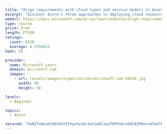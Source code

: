 ```yaml
---
title: "Align requirements with cloud types and service models in Azure"
excerpt: "Discover Azure's three approaches to deploying cloud resources -- public, private, and hybrid -- and learn the difference each makes in your Azure services."
webUrl: https://docs.microsoft.com/en-us/learn/modules/align-requirements-in-azure/
type: course
price: Free
length: PT35M
ratings:
  count: 8330
  average: 4.7559423
heat: 55

provider:
  name: Microsoft Learn
  domain: microsoft.com
  images:
    - url: /assets/images/organizations/microsoft.com-50x50.jpg
      width: 50
      height: 50

levels:
  - Beginner

topics:
  - Azure

secured: "hmNITsWuumfeESd4YZfmywYe34c4aYzwNlaaiPHPUn6cxbQlB3PAunvdIbeTR62TeOjRKqBSoNfNoRxMSDGxh4ddoq1N3Hibks3xFoDV2llIMfQOOtxIR0zu81rFMPkVMwYkaLpx3111w/0Q0Lg/nWmZn5XpMVL9UiJ0GbVbR5jWWzR+F52TBBRGSrRgq1jP17xYFufNfuIpkiN+KprwVFitEXvav6EudM6A3kAEKYbtnXnrj6FJ0WV6EhkPlFKj9OHizxZXQgxLJbd3Rs+v3x4IYIS6FWNf+JQts0Zj52Dpe6de8ekMFA6bmMtFSD4YB+1G29C8FJ6B7Y2RbjvwXWWXkXnFbdLtDz0RY4MGStbiO/qjKTnCc2mLkj0LykAP0bud5jrwe3KWchS8xXb42tkJLLJA5ejxUv0qzg+UEaw=;E28mv8g6KgWMiwiYbQcsfQ=="
---
```


